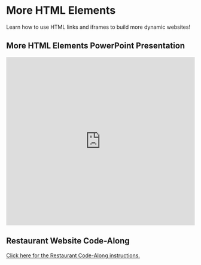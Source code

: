 # More HTML Elements
Learn how to use HTML links and iframes to build more dynamic websites!

## More HTML Elements PowerPoint Presentation
<iframe src='https://view.officeapps.live.com/op/embed.aspx?src=https://hylandtechoutreach.github.io/ucs/MoreHtml/MoreHtmlElements.pptx' width='100%' height='450px' frameborder='0'></iframe>

## Restaurant Website Code-Along
[Click here for the Restaurant Code-Along instructions.](RestaurantCodeAlong.md)
